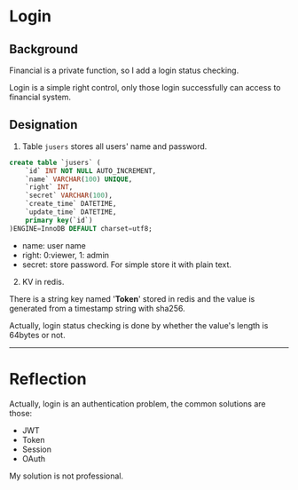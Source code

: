 # Login


## Background

Financial is a private function, so I add a login status checking.

Login is a simple right control, only those login successfully can access to financial system.


## Designation

1. Table `jusers` stores all users' name and password.

```sql
create table `jusers` (
    `id` INT NOT NULL AUTO_INCREMENT,
    `name` VARCHAR(100) UNIQUE,
    `right` INT,
    `secret` VARCHAR(100),
    `create_time` DATETIME,
    `update_time` DATETIME,
    primary key(`id`)
)ENGINE=InnoDB DEFAULT charset=utf8;
```

- name: user name
- right: 0:viewer, 1: admin
- secret: store password. For simple store it with plain text.



2. KV in redis.

There is a string key named '**Token**' stored in redis and the value is generated from a timestamp string with sha256.

Actually, login status checking is done by whether the value's length is 64bytes or not.


------

# Reflection

Actually, login is an authentication problem, the common solutions are those:

- JWT
- Token
- Session
- OAuth

My solution is not professional.
